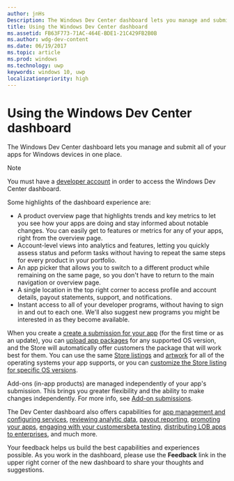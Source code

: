 ```yaml
---
author: jnHs
Description: The Windows Dev Center dashboard lets you manage and submit all of your apps for Windows devices in one place.
title: Using the Windows Dev Center dashboard
ms.assetid: FB63F773-71AC-464E-BDE1-21C429FB2B0B
ms.author: wdg-dev-content
ms.date: 06/19/2017
ms.topic: article
ms.prod: windows
ms.technology: uwp
keywords: windows 10, uwp
localizationpriority: high
---
```


# Using the Windows Dev Center dashboard


The Windows Dev Center dashboard lets you manage and submit all of your apps for Windows devices in one place.

> [!NOTE]
> You must have a [developer account](http://go.microsoft.com/fwlink/p/?LinkId=615100) in order to access the Windows Dev Center dashboard.

Some highlights of the dashboard experience are:

- A product overview page that highlights trends and key metrics to let you see how your apps are doing and stay informed about notable changes. You can easily get to features or metrics for any of your apps, right from the overview page.
- Account-level views into analytics and features, letting you quickly assess status and peform tasks without having to repeat the same steps for every product in your portfolio.
- An app picker that allows you to switch to a different product while remaining on the same page, so you don't have to return to the main navigation or overview page.
- A single location in the top right corner to access profile and account details, payout statements, support, and notifications.
- Instant access to all of your developer programs, without having to sign in and out to each one. We'll also suggest new programs you might be interested in as they become available.


When you create a [create a submission for your app](app-submissions.md) (for the first time or as an update), you can [upload app packages](upload-app-packages.md) for any supported OS version, and the Store will automatically offer customers the package that will work best for them. You can use the same [Store listings](create-app-store-listings.md) and [artwork](app-screenshots-and-images.md) for all of the operating systems your app supports, or you can [customize the Store listing for specific OS versions](create-platform-specific-Store-listings.md).

Add-ons (in-app products) are managed independently of your app's submission. This brings you greater flexibility and the ability to make changes independently. For more info, see [Add-on submissions](add-on-submissions.md).

The Dev Center dashboard also offers capabilities for [app management and configuring services](app-management-and-services.md), [reviewing analytic data](analytics.md), [payout reporting](payout-summary.md), [promoting your apps](attract-customers-and-promote-your-apps.md), [engaging with your customers](engage-with-your-customers.md)[beta testing](beta-testing-and-targeted-distribution.md), [distributing LOB apps to enterprises](distribute-lob-apps-to-enterprises.md), and much more.

Your feedback helps us build the best capabilities and experiences possible. As you work in the dashboard, please use the **Feedback** link in the upper right corner of the new dashboard to share your thoughts and suggestions.


 

 




